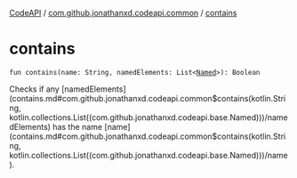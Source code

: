 [CodeAPI](../index.md) / [com.github.jonathanxd.codeapi.common](index.md) / [contains](.)

# contains

`fun contains(name: String, namedElements: List<`[`Named`](../com.github.jonathanxd.codeapi.base/-named/index.md)`>): Boolean`

Checks if any [namedElements](contains.md#com.github.jonathanxd.codeapi.common$contains(kotlin.String, kotlin.collections.List((com.github.jonathanxd.codeapi.base.Named)))/namedElements) has the name [name](contains.md#com.github.jonathanxd.codeapi.common$contains(kotlin.String, kotlin.collections.List((com.github.jonathanxd.codeapi.base.Named)))/name).

